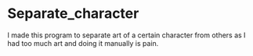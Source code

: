# Separate_character
I made this program to separate art of a certain character from others as I had too much art and doing it manually is pain.
